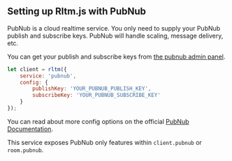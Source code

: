 ## Setting up Rltm.js with PubNub

PubNub is a cloud realtime service. You only need to supply your PubNub publish and subscribe keys. PubNub will handle scaling, message delivery, etc.

You can get your publish and subscribe keys from [the pubnub admin panel](https://admin.pubnub.com/).

```js
let client = rltm({
    service: 'pubnub', 
    config: {
        publishKey: 'YOUR_PUBNUB_PUBLISH_KEY',
        subscribeKey: 'YOUR_PUBNUB_SUBSCRIBE_KEY'
    }
});
```

You can read about more config options on the official [PubNub Documentation](https://www.pubnub.com/docs/javascript/api-reference-sdk-v4#init).

This service exposes PubNub only features within ```client.pubnub``` or ```room.pubnub```.

